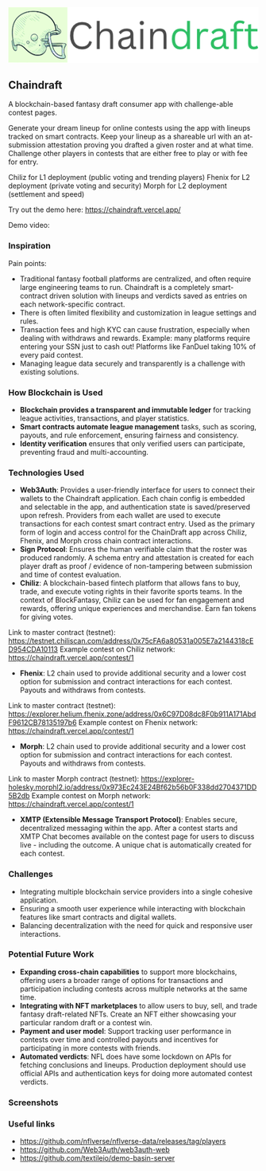 <p align='center'>
  <img src="./public/logo.png" width=600 />
</p>

Chaindraft
---

A blockchain-based fantasy draft consumer app with challenge-able contest pages.

Generate your dream lineup for online contests using the app with lineups tracked on smart contracts. Keep your lineup as a shareable url with an at-submission attestation proving you drafted a given roster and at what time. Challenge other players in contests that are either free to play or with fee for entry.

Chiliz for L1 deployment (public voting and trending players)
Fhenix for L2 deployment (private voting and security)
Morph for L2 deployment (settlement and speed)

Try out the demo here: https://chaindraft.vercel.app/

Demo video:

### Inspiration

Pain points:

- Traditional fantasy football platforms are centralized, and often require large engineering teams to run. Chaindraft is a completely smart-contract driven solution with lineups and verdicts saved as entries on each network-specific contract.
- There is often limited flexibility and customization in league settings and rules.
- Transaction fees and high KYC can cause frustration, especially when dealing with withdraws and rewards. Example: many platforms require entering your SSN just to cash out! Platforms like FanDuel taking 10% of every paid contest.
- Managing league data securely and transparently is a challenge with existing solutions.

### How Blockchain is Used

- **Blockchain provides a transparent and immutable ledger** for tracking league activities, transactions, and player statistics.
- **Smart contracts automate league management** tasks, such as scoring, payouts, and rule enforcement, ensuring fairness and consistency.
- **Identity verification** ensures that only verified users can participate, preventing fraud and multi-accounting.

### Technologies Used

- **Web3Auth**: Provides a user-friendly interface for users to connect their wallets to the Chaindraft application. Each chain config is embedded and selectable in the app, and authentication state is saved/preserved upon refresh. Providers from each wallet are used to execute transactions for each contest smart contract entry. Used as the primary form of login and access control for the ChainDraft app across Chiliz, Fhenix, and Morph cross chain contract interactions.
- **Sign Protocol**: Ensures the human verifiable claim that the roster was produced randomly. A schema entry and attestation is created for each player draft as proof / evidence of non-tampering between submission and time of contest evaluation.
- **Chiliz**: A blockchain-based fintech platform that allows fans to buy, trade, and execute voting rights in their favorite sports teams. In the context of BlockFantasy, Chiliz can be used for fan engagement and rewards, offering unique experiences and merchandise. Earn fan tokens for giving votes.

Link to master contract (testnet): https://testnet.chiliscan.com/address/0x75cFA6a80531a005E7a2144318cED954CDA10113
Example contest on Chiliz network: https://chaindraft.vercel.app/contest/1


- **Fhenix**: L2 chain used to provide additional security and a lower cost option for submission and contract interactions for each contest. Payouts and withdraws from contests.

Link to master contract (testnet): https://explorer.helium.fhenix.zone/address/0x6C97D08dc8F0b911A171AbdF9612CB78135197b6
Example contest on Fhenix network: https://chaindraft.vercel.app/contest/1

- **Morph**: L2 chain used to provide additional security and a lower cost option for submission and contract interactions for each contest. Payouts and withdraws from contests.

Link to master Morph contract (testnet): https://explorer-holesky.morphl2.io/address/0x973Ec243E24Bf62b56b0F338dd2704371DD5B2db
Example contest on Morph network: https://chaindraft.vercel.app/contest/1

- **XMTP (Extensible Message Transport Protocol)**: Enables secure, decentralized messaging within the app. After a contest starts and XMTP Chat becomes available on the contest page for users to discuss live - including the outcome. A unique chat is automatically created for each contest.
<!-- - **Tableland/Basin**: Upload new images via s3 -->

### Challenges

- Integrating multiple blockchain service providers into a single cohesive application.
- Ensuring a smooth user experience while interacting with blockchain features like smart contracts and digital wallets.
- Balancing decentralization with the need for quick and responsive user interactions.

### Potential Future Work

- **Expanding cross-chain capabilities** to support more blockchains, offering users a broader range of options for transactions and participation including contests across multiple networks at the same time.
- **Integrating with NFT marketplaces** to allow users to buy, sell, and trade fantasy draft-related NFTs. Create an NFT either showcasing your particular random draft or a contest win.
- **Payment and user model**: Support tracking user performance in contests over time and controlled payouts and incentives for participating in more contests with friends.
- **Automated verdicts**: NFL does have some lockdown on APIs for fetching conclusions and lineups. Production deployment should use official APIs and authentication keys for doing more automated contest verdicts.

### Screenshots



### Useful links
* https://github.com/nflverse/nflverse-data/releases/tag/players
* https://github.com/Web3Auth/web3auth-web
* https://github.com/textileio/demo-basin-server
